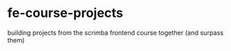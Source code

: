 # fe-course-projects
building projects from the scrimba frontend course together (and surpass them)

